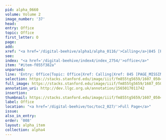 ```yaml
---
pid: alpha_0660
volume: Volume 2
image_number: '37'
head:
entry: Office
topic: Office
first_letter: O
page:
add:
xref: "<a href='/digital-beehive/alpha1/alpha_0116/'>Calling</a>|845 [PAGE_MISSING]"
see:
index: "<a href='/digital-beehive/index4/index_2754/'>office</a>"
item: "#item-f055f382a"
unparsed:
line: 'Entry: Office|Topic: Office|Xref: Calling|Xref: 845 [PAGE_MISSING]|Index: office|#item-f055f382a'
selection: https://stacks.stanford.edu/image/iiif/fm855tg5659/1607_0504/334,1718,3064,412/full/0/default.jpg
full_image: https://stacks.stanford.edu/image/iiif/fm855tg5659/1607_0504/full/full/0/default.jpg
annotation_uri: http://dev.llgc.org.uk/annotation/1565017011742
insertion:
thumbnail: https://stacks.stanford.edu/image/iiif/fm855tg5659/1607_0504/334,1718,600,180/250,/0/default.jpg
label: Office
location: "<a href='/digital-beehive/toc/toc2_027/'>Full Page</a>"
issue:
also_in_entry:
order: '008'
layout: alpha_item
collection: alpha4
---
```

